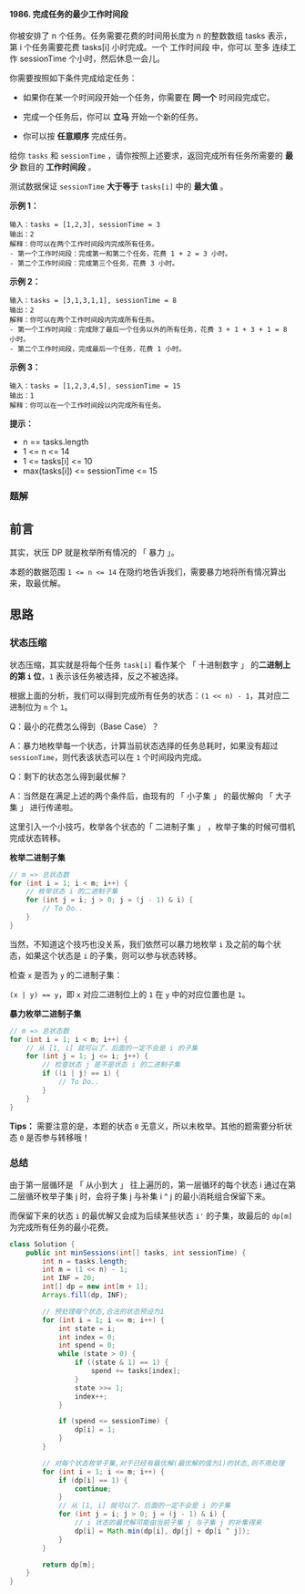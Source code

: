 #### 1986. 完成任务的最少工作时间段

你被安排了 n 个任务。任务需要花费的时间用长度为 n 的整数数组 tasks 表示，第 i 个任务需要花费 tasks[i] 小时完成。一个 工作时间段 中，你可以 至多 连续工作 sessionTime 个小时，然后休息一会儿。

你需要按照如下条件完成给定任务：

* 如果你在某一个时间段开始一个任务，你需要在 **同一个** 时间段完成它。

* 完成一个任务后，你可以 **立马** 开始一个新的任务。

* 你可以按 **任意顺序** 完成任务。

给你 `tasks` 和 `sessionTime` ，请你按照上述要求，返回完成所有任务所需要的 **最少** 数目的 **工作时间段** 。

测试数据保证 `sessionTime` **大于等于** `tasks[i]` 中的 **最大值** 。

**示例 1：**

```shell
输入：tasks = [1,2,3], sessionTime = 3
输出：2
解释：你可以在两个工作时间段内完成所有任务。
- 第一个工作时间段：完成第一和第二个任务，花费 1 + 2 = 3 小时。
- 第二个工作时间段：完成第三个任务，花费 3 小时。
```

**示例 2：**

```shell
输入：tasks = [3,1,3,1,1], sessionTime = 8
输出：2
解释：你可以在两个工作时间段内完成所有任务。
- 第一个工作时间段：完成除了最后一个任务以外的所有任务，花费 3 + 1 + 3 + 1 = 8 小时。
- 第二个工作时间段，完成最后一个任务，花费 1 小时。
```

**示例 3：**

```shell
输入：tasks = [1,2,3,4,5], sessionTime = 15
输出：1
解释：你可以在一个工作时间段以内完成所有任务。
```

**提示：**

* n == tasks.length
* 1 <= n <= 14
* 1 <= tasks[i] <= 10
* max(tasks[i]) <= sessionTime <= 15

### 题解

## 前言

其实，状压 DP 就是枚举所有情况的 「 暴力 」。

本题的数据范围 `1 <= n <= 14` 在隐约地告诉我们，需要暴力地将所有情况算出来，取最优解。

## 思路

### 状态压缩

状态压缩，其实就是将每个任务 `task[i]` 看作某个 「 十进制数字 」 的**二进制上的第 `i` 位**，`1` 表示该任务被选择，反之不被选择。

根据上面的分析，我们可以得到完成所有任务的状态：`(1 << n) - 1`，其对应二进制位为 `n` 个 `1`。

Q：最小的花费怎么得到（Base Case）？

A：暴力地枚举每一个状态，计算当前状态选择的任务总耗时，如果没有超过 `sessionTime`，则代表该状态可以在 `1` 个时间段内完成。

Q：剩下的状态怎么得到最优解？

A：当然是在满足上述的两个条件后，由现有的 「 小子集 」 的最优解向 「 大子集 」 进行传递啦。

这里引入一个小技巧，枚举各个状态的「 二进制子集 」 ，枚举子集的时候可借机完成状态转移。

**枚举二进制子集**

```java
// m => 总状态数
for (int i = 1; i < m; i++) {
    // 枚举状态 i 的二进制子集
    for (int j = i; j > 0; j = (j - 1) & i) {
        // To Do..
    }
}
```

当然，不知道这个技巧也没关系，我们依然可以暴力地枚举 `i` 及之前的每个状态，如果这个状态是 `i` 的子集，则可以参与状态转移。

检查 `x` 是否为 `y` 的二进制子集：

`(x | y) == y`，即 `x` 对应二进制位上的 `1` 在 `y` 中的对应位置也是 `1`。

**暴力枚举二进制子集**

```java
// m => 总状态数
for (int i = 1; i < m; i++) {
    // 从 [1, i] 就可以了，后面的一定不会是 i 的子集
    for (int j = 1; j <= i; j++) {
        // 检查状态 j 是不是状态 i 的二进制子集
        if ((i | j) == i) {
            // To Do..
        }
    }
}
```

**Tips：** 需要注意的是，本题的状态 `0` 无意义，所以未枚举。其他的题需要分析状态 `0` 是否参与转移哦！

### 总结

由于第一层循环是 「 从小到大 」 往上遍历的，第一层循环的每个状态 i 通过在第二层循环枚举子集 j 时，会将子集 j 与补集 i ^ j 的最小消耗组合保留下来。

而保留下来的状态 `i` 的最优解又会成为后续某些状态 `i'` 的子集，故最后的 `dp[m]` 为完成所有任务的最小花费。

```java
class Solution {
    public int minSessions(int[] tasks, int sessionTime) {
        int n = tasks.length;
        int m = (1 << n) - 1;
        int INF = 20;
        int[] dp = new int[m + 1];
        Arrays.fill(dp, INF);

        // 预处理每个状态,合法的状态预设为1
        for (int i = 1; i <= m; i++) {
            int state = i;
            int index = 0;
            int spend = 0;
            while (state > 0) {
                if ((state & 1) == 1) {
                    spend += tasks[index];
                }
                state >>= 1;
                index++;
            }

            if (spend <= sessionTime) {
                dp[i] = 1;
            }
        }

        // 对每个状态枚举子集,对于已经有最优解(最优解的值为1)的状态,则不用处理
        for (int i = 1; i <= m; i++) {
            if (dp[i] == 1) {
                continue;
            }
            // 从 [1, i] 就可以了，后面的一定不会是 i 的子集
            for (int j = i; j > 0; j = (j - 1) & i) {
                // i 状态的最优解可能由当前子集 j 与子集 j 的补集得来
                dp[i] = Math.min(dp[i], dp[j] + dp[i ^ j]);
            }
        }

        return dp[m];
    }
}
```

